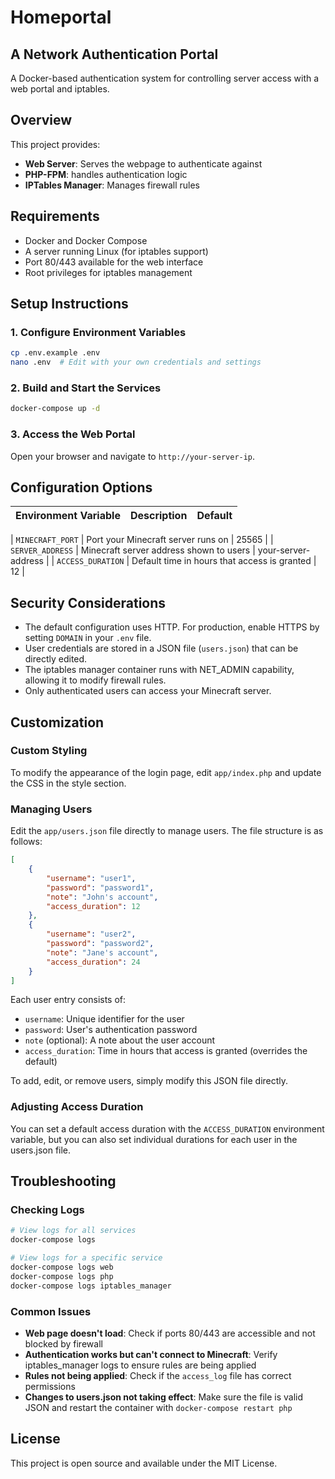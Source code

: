 # Homeportal

## A Network Authentication Portal

A Docker-based authentication system for controlling server access with a web portal and iptables.

## Overview

This project provides:

- **Web Server**: Serves the webpage to authenticate against
- **PHP-FPM**: handles authentication logic
- **IPTables Manager**: Manages firewall rules

## Requirements

- Docker and Docker Compose
- A server running Linux (for iptables support)
- Port 80/443 available for the web interface
- Root privileges for iptables management

## Setup Instructions

### 1. Configure Environment Variables

```bash
cp .env.example .env
nano .env  # Edit with your own credentials and settings
```

### 2. Build and Start the Services

```bash
docker-compose up -d
```

### 3. Access the Web Portal

Open your browser and navigate to `http://your-server-ip`.

## Configuration Options

| Environment Variable | Description | Default |
|---------------------|-------------|---------|

| `MINECRAFT_PORT` | Port your Minecraft server runs on | 25565 |
| `SERVER_ADDRESS` | Minecraft server address shown to users | your-server-address |
| `ACCESS_DURATION` | Default time in hours that access is granted | 12 |

## Security Considerations

- The default configuration uses HTTP. For production, enable HTTPS by setting `DOMAIN` in your `.env` file.
- User credentials are stored in a JSON file (`users.json`) that can be directly edited.
- The iptables manager container runs with NET_ADMIN capability, allowing it to modify firewall rules.
- Only authenticated users can access your Minecraft server.

## Customization

### Custom Styling

To modify the appearance of the login page, edit `app/index.php` and update the CSS in the style section.

### Managing Users

Edit the `app/users.json` file directly to manage users. The file structure is as follows:

```json
[
    {
        "username": "user1",
        "password": "password1",
        "note": "John's account",
        "access_duration": 12
    },
    {
        "username": "user2",
        "password": "password2",
        "note": "Jane's account",
        "access_duration": 24
    }
]
```

Each user entry consists of:
- `username`: Unique identifier for the user
- `password`: User's authentication password
- `note` (optional): A note about the user account
- `access_duration`: Time in hours that access is granted (overrides the default)

To add, edit, or remove users, simply modify this JSON file directly.

### Adjusting Access Duration

You can set a default access duration with the `ACCESS_DURATION` environment variable, but you can also set individual durations for each user in the users.json file.

## Troubleshooting

### Checking Logs

```bash
# View logs for all services
docker-compose logs

# View logs for a specific service
docker-compose logs web
docker-compose logs php
docker-compose logs iptables_manager
```

### Common Issues

- **Web page doesn't load**: Check if ports 80/443 are accessible and not blocked by firewall
- **Authentication works but can't connect to Minecraft**: Verify iptables_manager logs to ensure rules are being applied
- **Rules not being applied**: Check if the `access_log` file has correct permissions
- **Changes to users.json not taking effect**: Make sure the file is valid JSON and restart the container with `docker-compose restart php`

## License

This project is open source and available under the MIT License.
